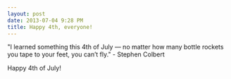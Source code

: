```yaml
---
layout: post
date: 2013-07-04 9:28 PM
title: Happy 4th, everyone!
---
```


"I learned something this 4th of July — no matter how many bottle rockets you tape to your feet, you can’t fly." - Stephen Colbert

Happy 4th of July!